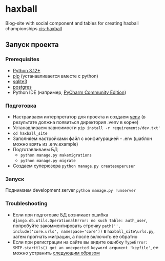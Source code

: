 # haxball
Blog-site with social component and tables for creating haxball championships 
[cis-haxball](https://cis-haxball.com/)

## Запуск проекта

### Prerequisites
- [Python 3.12+](https://www.python.org/downloads/)
- [pip](https://pip.pypa.io/en/stable/) (устанавливается вместе с python)
- [sqlite3](https://www3.sqlite.org/index.html)
- [postgres](https://www.postgresql.org/download/)
- Python IDE (например, [PyCharm Community Edition](https://www.jetbrains.com/pycharm/download/))

### Подготовка
- Настраиваем интерпретатор для проекта и создаем [venv](https://www.jetbrains.com/help/pycharm/creating-virtual-environment.html) 
  (в результате должна появиться директория .venv в корне)
- Устанавливаем зависимости
`pip install -r requirements/dev.txt'`
- `cd haxball_site`
- Заполняем настройками файл с конфигурацией - .env (шаблон можно взять из .env.example)
- Подготавливаем БД
  - `python manage.py makemigrations`
  - `python manage.py migrate`
- Создаем суперюзера `python manage.py createsuperuser`

### Запуск
Поднимаем development server
`python manage.py runserver`

### Troubleshooting
- Если при подготовке БД возникает ошибка `django.db.utils.OperationalError: no such table: auth_user`, попробуйте
  закомментировать строчку `path('', include('core.urls', namespace='core'))` в `haxball_site\urls.py`, затем прогнать миграции, а после включить ее обратно
- Если при регистрации на сайте вы видите ошибку `TypeError: SMTP.starttls() got an unexpected keyword argument 'keyfile'`,
  ее можно устранить [следующим образом](https://github.com/packtpublishing/django-4-by-example/issues/41)
